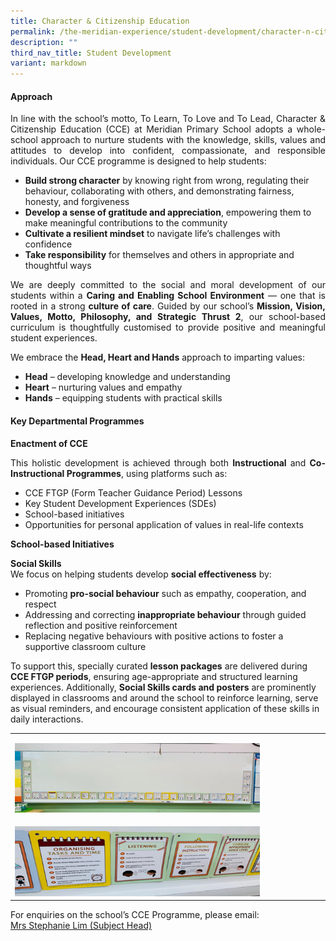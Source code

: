 ```yaml
---
title: Character & Citizenship Education
permalink: /the-meridian-experience/student-development/character-n-citizenship-education/
description: ""
third_nav_title: Student Development
variant: markdown
---
```

<h4>Approach</h4>
<p align="justify">In line with the school’s motto, To Learn, To Love and To Lead, Character &amp; Citizenship Education (CCE) at Meridian Primary School adopts a whole-school approach to nurture students with the knowledge, skills, values and attitudes to develop into confident, compassionate, and responsible individuals. Our CCE programme is designed to help students:
</p><ul>
	<li><b>Build strong character</b> by knowing right from wrong, regulating their behaviour, collaborating with others, and demonstrating fairness, honesty, and forgiveness</li>
	<li> <b>Develop a sense of gratitude and appreciation</b>, empowering them to make meaningful contributions to the community</li>
	<li><b>Cultivate a resilient mindset</b> to navigate life’s challenges with confidence</li>
	<li><b>Take responsibility</b> for themselves and others in appropriate and thoughtful ways</li>
</ul>
<p></p>
  
<p align="justify">We are deeply committed to the social and moral development of our students within a <b>Caring and Enabling School Environment</b> — one that is rooted in a strong <b>culture of care</b>. Guided by our school’s <b>Mission, Vision, Values, Motto, Philosophy, and Strategic Thrust 2</b>, our school-based curriculum is thoughtfully customised to provide positive and meaningful student experiences.</p>

<p align="justify">We embrace the <b>Head, Heart and Hands</b> approach to imparting values:
</p><ul>
	<li><b>Head</b> – developing knowledge and understanding</li>
	<li> <b>Heart</b> – nurturing values and empathy</li>
	<li><b>Hands</b> – equipping students with practical skills</li>
</ul>
<p></p>

<h4>Key Departmental Programmes</h4>

<b>Enactment of CCE</b>

<p align="justify">This holistic development is achieved through both <b>Instructional</b> and <b>Co-Instructional Programmes</b>, using platforms such as:
</p><ul>
	<li>CCE FTGP (Form Teacher Guidance Period) Lessons</li>
	<li> Key Student Development Experiences (SDEs)</li>
	<li>School-based initiatives</li>
	<li>Opportunities for personal application of values in real-life contexts</li>
</ul>
<p></p>

<b>School-based Initiatives</b>

<p align="justify"><b>Social Skills</b><br>We focus on helping students develop <b>social effectiveness</b> by:
</p><ul>
	<li>Promoting <b>pro-social behaviour</b> such as empathy, cooperation, and respect</li>
	<li> Addressing and correcting <b>inappropriate behaviour</b> through guided reflection and positive reinforcement</li>
	<li>Replacing negative behaviours with positive actions to foster a supportive classroom culture</li>
</ul>

<p>To support this, specially curated <b>lesson packages</b> are delivered during <b>CCE FTGP periods</b>, ensuring age-appropriate and structured learning experiences. Additionally, <b>Social Skills cards and posters</b> are prominently displayed in classrooms and around the school to reinforce learning, serve as visual reminders, and encourage consistent application of these skills in daily interactions.</p>

<table style="minWidth: 50px">
<colgroup>
<col>
<col>
</colgroup>
<tbody>
<tr>
<td rowspan="1" colspan="2">
<p></p>
<div class="isomer-image-wrapper">
<img style="width: 80%" height="auto" width="100%" alt="" src="/images/CCE/2025_CCE_1.png">
</div>
</td>
</tr>
<tr>
<td rowspan="1" colspan="2">
<p></p>
<div class="isomer-image-wrapper">
<img style="width: 80%;" height="auto" width="100%" alt="" src="/images/CCE/2025_CCE_2.png">
</div>
</td>
</tr>
</tbody>
</table>


<p style="margin-bottom:0; margin-top:0;">For enquiries on the school’s CCE Programme, please email:</p>
<a href="mailto:Wan_Boon_Tay@moe.edu.sg">Mrs Stephanie Lim (Subject Head)</a>